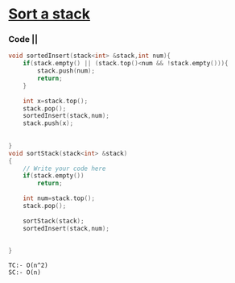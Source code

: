 # [Sort a stack](https://www.codingninjas.com/codestudio/problems/sort-a-stack_985275?topList=striver-sde-sheet-problems&utm_source=striver&utm_medium=website&leftPanelTab=0)

### Code ||

``` .cpp
void sortedInsert(stack<int> &stack,int num){
    if(stack.empty() || (stack.top()<num && !stack.empty())){
        stack.push(num);
        return;
    }
    
    int x=stack.top();
    stack.pop();
    sortedInsert(stack,num);
    stack.push(x);
    
    
}
void sortStack(stack<int> &stack)
{
    // Write your code here
    if(stack.empty())
        return;
    
    int num=stack.top();
    stack.pop();
    
    sortStack(stack);
    sortedInsert(stack,num);
        
    
}
```
```
TC:- O(n^2)
SC:- O(n)
```
